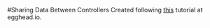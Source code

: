 #Sharing Data Between Controllers
Created following [this](https://egghead.io/lessons/angularjs-sharing-data-between-controllers) tutorial at egghead.io.
